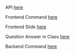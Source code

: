 API [here](RM/API/README.md)

Frontend Command [here](RM/COMMAND/FRONTEND/README.md)

Frontend Slide [here](https://nextcloud.sittha.net/s/yCMFS36RCfb9xAB)

Question Answer in Class [here](https://app.sli.do/event/fzLJLzc3kyiYrknHgGHArR)


Backend Command [here](RM/COMMAND/BACKEND/README.md)
